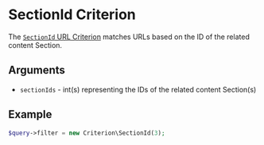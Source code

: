 # SectionId Criterion

The [`SectionId` URL Criterion](https://github.com/ezsystems/ezplatform-kernel/blob/v1.0.0/eZ/Publish/API/Repository/Values/URL/Query/Criterion/SectionId.php)
matches URLs based on the ID of the related content Section.

## Arguments

- `sectionIds` - int(s) representing the IDs of the related content Section(s)

## Example

``` php
$query->filter = new Criterion\SectionId(3);
```
